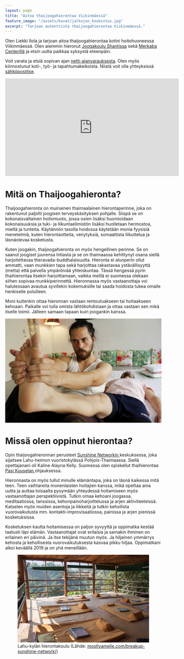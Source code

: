 ```yaml
---
layout: page
title: "Aitoa thaijoogahierontaa Viikinmäessä"
feature_image: "/assets/kuvat/jalkojen_koukistus.jpg"
excerpt: "Tarjoan autenttista thaijoogahierontaa Viikinmäessä."
---
```

Olen Liekki Ilola ja tarjoan aitoa thaijoogahierontaa kotini hoitohuoneessa Viikinmäessä. Olen aiemmin hieronut <a class="textlink" href="https://jooga.fi">Joogakoulu Shantissa</a> sekä <a class="textlink" href="https://www.facebook.com/merkabakeskus/">Merkaba Centerillä</a> ja etsin uutta paikkaa syksystä eteenpäin.

Voit varata ja etsiä sopivan ajan <a class="textlink" href="/ajanvaraus">netti-ajanvarauksesta</a>. Olen myös kiinnostunut koti-, työ- ja tapahtumakeikoista. Niistä voit olla yhteyksissä <a href="mailto:info@liekki-wellness.fi">sähköpostitse</a>.

<div class="video">
	<iframe width="560" height="315" src="https://www.youtube.com/embed/LUHV2qxK0K8" frameborder="0" allow="accelerometer; autoplay; clipboard-write; encrypted-media; gyroscope; picture-in-picture" allowfullscreen></iframe>
</div>

<h1> Mitä on Thaijoogahieronta? </h1>

Thaijoogahieronta on muinainen thaimaalainen hierontaperinne, joka on rakentunut paljolti joogisen terveyskäsityksen pohjalle. Siispä se on kokonaisvaltainen hoitomuoto, jossa osien lisäksi huomioidaan kokonaisuuksia ja tuki- ja liikuntaelimistön lisäksi huolletaan hermostoa, mieltä ja tunteita. Käytännön tasolla hoidossa käytetään monia fyysisiä menetelmiä, kuten hierontaotteita, venytyksiä, somaattista liikuttelua ja läsnäolevaa kosketusta.

Kuten joogakin, thaijoogahieronta on myös hengellinen perinne. Se on saanut joogiset juurensa Intiasta ja se on thaimaassa kehittynyt osana siellä harjoitettavaa theravada-buddhalaisuutta. Hieronta ei alunperin ollut ammatti, vaan munkkien tapa sekä harjoittaa rakastavaa ystävällisyyttä (metta) että palvella ympäröivää yhteiskuntaa. Tässä hengessä pyrin thaihierontaa itsekin harjoittamaan, vaikka meillä ei suomessa olekaan siihen sopivaa munkkiperinnettä. Hieronnassa myös vastaanottaja voi halutessaan avautua syvillekin kokemuksille tai saada hoidosta tukea omalle henkiselle polulleen.

Moni kuitenkin ottaa hieronnan vastaan rentoutuakseen tai hoitaakseen kehoaan. Paikalle voi tulla omista lähtökohdistaan ja ottaa vastaan sen mikä itselle toimii. Jälleen samaan tapaan kuin joogankin kanssa.

<img src="/assets/kuvat/jalkapohjan_avaus.jpg" alt="Jalkapohjan avaus" />

<h1> Missä olen oppinut hierontaa? </h1>

Opin thaijoogahieronnan perusteet <a class="textlink" href="https://asokananda.com"> Sunshine Networkin </a> keskuksessa, joka sijaitsee Lahu-heimon vuoristokylässä Pohjois-Thaimaassa. Siellä opettajanani oli Kaline Alayna Kelly. Suomessa olen opiskellut thaihierontaa <a class="textlink" href="https://pasikuusela.com/"> Pasi Kuuselan </a> ohjauksessa.

Hieronnasta on myös tullut minulle elämäntapa, joka on läsnä kaikessa mitä teen. Teen vaihtareita monenlaisten hoitajien kanssa, mikä opettaa aina uutta ja auttaa toisaalta pysymään yhteydessä hoitamiseen myös vastaanottajan perspektiivistä. Tutkin omaa kehoani joogassa, meditaatiossa, tanssissa, kehonpainoharjoittelussa ja arjen aktiviteeteissä. Katselen myös muiden asentoja ja liikkeitä ja tutkin kehollista vuorovaikutusta mm. kontakti-improvisaatiossa, painissa ja arjen pienissä kosketuksissa.

Kosketuksen kautta hoitamisessa on paljon syvyyttä ja oppimatka kestää taatusti läpi elämän. Vastaanottajat ovat erilaisia ja samakin ihminen on erilainen eri päivinä. Ja itse tekijänä muutun myös. Ja hiljainen ymmärrys kehosta ja kehollisesta vuorovaikutuksesta kasvaa pikku hiljaa. Oppimatkani alkoi keväällä 2019 ja on yhä meneillään.

<figure class="figure figure--center}">
  <img class="image" src="/assets/kuvat/amelie_sunshine_network.jpg" alt="Lahu-kylä">
  <figcaption class="caption"> Lahu-kylän hierontakoulu (Lähde: <a href="https://mostlyamelie.com/breakup-sunshine-network/"> mostlyamelie.com/breakup-sunshine-network/</a>)</figcaption>
</figure>